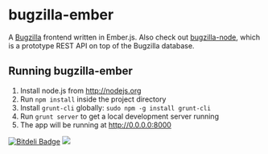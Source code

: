 # bugzilla-ember

A [Bugzilla](https://bugzilla.mozilla.org) frontend written in Ember.js. Also check out [bugzilla-node](https://github.com/ebryn/bugzilla-node), which is a prototype REST API on top of the Bugzilla database.

## Running bugzilla-ember

1. Install node.js from http://nodejs.org
2. Run `npm install` inside the project directory
3. Install `grunt-cli` globally: `sudo npm -g install grunt-cli`
4. Run `grunt server` to get a local development server running
5. The app will be running at http://0.0.0.0:8000

[![Bitdeli Badge](https://d2weczhvl823v0.cloudfront.net/ebryn/bugzilla-ember/trend.png)](https://bitdeli.com/free "Bitdeli Badge")
![](https://d3oi6fmp1dfbdb.cloudfront.net/g.gif?repo=ebryn/bugzilla-ember)
